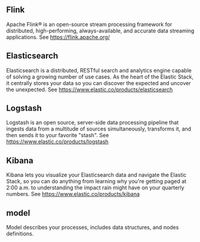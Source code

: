 ## Flink
Apache Flink® is an open-source stream processing framework for distributed, high-performing, always-available, and accurate data streaming applications. See https://flink.apache.org/
 
## Elasticsearch
Elasticsearch is a distributed, RESTful search and analytics engine capable of solving a growing number of use cases. As the heart of the Elastic Stack, it centrally stores your data so you can discover the expected and uncover the unexpected. See https://www.elastic.co/products/elasticsearch

## Logstash
Logstash is an open source, server-side data processing pipeline that ingests data from a multitude of sources simultaneously, transforms it, and then sends it to your favorite "stash". See https://www.elastic.co/products/logstash

## Kibana
Kibana lets you visualize your Elasticsearch data and navigate the Elastic Stack, so you can do anything from learning why you're getting paged at 2:00 a.m. to understanding the impact rain might have on your quarterly numbers. See https://www.elastic.co/products/kibana

## model 
Model describes your processes, includes data structures, and nodes definitions.  